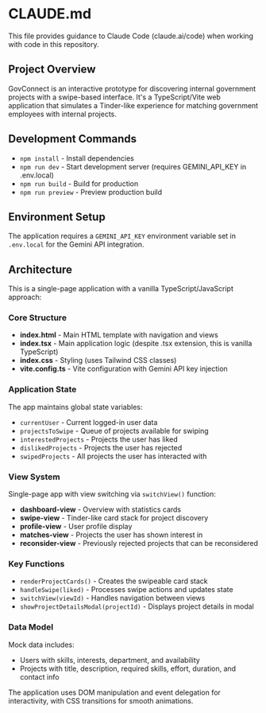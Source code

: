 # CLAUDE.md

This file provides guidance to Claude Code (claude.ai/code) when working with code in this repository.

## Project Overview

GovConnect is an interactive prototype for discovering internal government projects with a swipe-based interface. It's a TypeScript/Vite web application that simulates a Tinder-like experience for matching government employees with internal projects.

## Development Commands

- `npm install` - Install dependencies
- `npm run dev` - Start development server (requires GEMINI_API_KEY in .env.local)
- `npm run build` - Build for production
- `npm run preview` - Preview production build

## Environment Setup

The application requires a `GEMINI_API_KEY` environment variable set in `.env.local` for the Gemini API integration.

## Architecture

This is a single-page application with a vanilla TypeScript/JavaScript approach:

### Core Structure
- **index.html** - Main HTML template with navigation and views
- **index.tsx** - Main application logic (despite .tsx extension, this is vanilla TypeScript)
- **index.css** - Styling (uses Tailwind CSS classes)
- **vite.config.ts** - Vite configuration with Gemini API key injection

### Application State
The app maintains global state variables:
- `currentUser` - Current logged-in user data
- `projectsToSwipe` - Queue of projects available for swiping
- `interestedProjects` - Projects the user has liked
- `dislikedProjects` - Projects the user has rejected
- `swipedProjects` - All projects the user has interacted with

### View System
Single-page app with view switching via `switchView()` function:
- **dashboard-view** - Overview with statistics cards
- **swipe-view** - Tinder-like card stack for project discovery
- **profile-view** - User profile display
- **matches-view** - Projects the user has shown interest in
- **reconsider-view** - Previously rejected projects that can be reconsidered

### Key Functions
- `renderProjectCards()` - Creates the swipeable card stack
- `handleSwipe(liked)` - Processes swipe actions and updates state
- `switchView(viewId)` - Handles navigation between views
- `showProjectDetailsModal(projectId)` - Displays project details in modal

### Data Model
Mock data includes:
- Users with skills, interests, department, and availability
- Projects with title, description, required skills, effort, duration, and contact info

The application uses DOM manipulation and event delegation for interactivity, with CSS transitions for smooth animations.